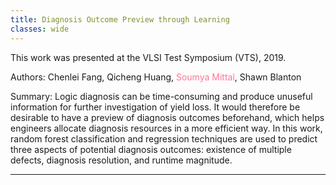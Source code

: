```yaml
---
title: Diagnosis Outcome Preview through Learning
classes: wide
---
```


This work was presented at the VLSI Test Symposium (VTS), 2019.

Authors: Chenlei Fang, Qicheng Huang, <span style="color:#ff7597">Soumya Mittal</span>, Shawn Blanton

Summary: Logic diagnosis can be time-consuming and produce unuseful information for further investigation of yield loss. It would therefore be desirable to have a preview of diagnosis outcomes beforehand, which helps engineers allocate diagnosis resources in a more efficient way. In this work, random forest classification and regression techniques are used to predict three aspects of potential diagnosis outcomes: existence of multiple defects, diagnosis resolution, and runtime magnitude.  

---
